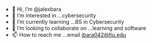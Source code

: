 - 👋 Hi, I’m @jalexbara
- 👀 I’m interested in ...cybersecurity
- 🌱 I’m currently learning ...BS in Cybersecurity
- 💞️ I’m looking to collaborate on ...learning and software
- 📫 How to reach me ...email jbara042@fiu.edu

<!---
jalexbara/jalexbara is a ✨ special ✨ repository because its `README.md` (this file) appears on your GitHub profile.
You can click the Preview link to take a look at your changes.
--->
